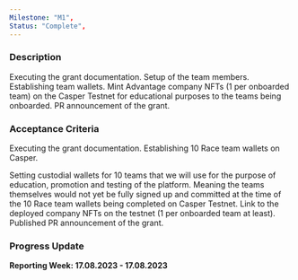 ```yaml
---
Milestone: "M1",
Status: "Complete",
---
```

<!--lang:en--> 
### Description

Executing the grant documentation.
Setup of the team members.
Establishing team wallets.
Mint Advantage company NFTs (1 per onboarded team) on the Casper Testnet for educational
purposes to the teams being onboarded.
PR announcement of the grant.


### Acceptance Criteria

Executing the grant documentation.
Establishing 10 Race team wallets on Casper.

Setting custodial wallets for 10 teams that we will use for the purpose of education, promotion and
testing of the platform. Meaning the teams themselves would not yet be fully signed up and committed
at the time of the 10 Race team wallets being completed on Casper Testnet.
Link to the deployed company NFTs on the testnet (1 per onboarded team at least).
Published PR announcement of the grant.

### Progress Update

**Reporting Week: 17.08.2023 - 17.08.2023**

